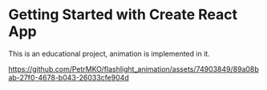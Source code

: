 # Getting Started with Create React App
This is an educational project, animation is implemented in it.

https://github.com/PetrMKO/flashlight_animation/assets/74903849/89a08bab-27f0-4678-b043-26033cfe904d

